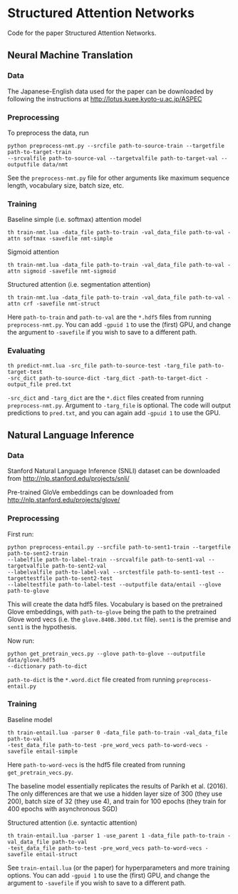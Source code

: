 # Structured Attention Networks
Code for the paper Structured Attention Networks.

## Neural Machine Translation

### Data
The Japanese-English data used for the paper can be downloaded by following the instructions at http://lotus.kuee.kyoto-u.ac.jp/ASPEC

### Preprocessing
To preprocess the data, run
```
python preprocess-nmt.py --srcfile path-to-source-train --targetfile path-to-target-train
--srcvalfile path-to-source-val --targetvalfile path-to-target-val --outputfile data/nmt
```

See the `preprocess-nmt.py` file for other arguments like maximum sequence length, vocabulary size,
batch size, etc.

### Training
Baseline simple (i.e. softmax) attention model
```
th train-nmt.lua -data_file path-to-train -val_data_file path-to-val -attn softmax -savefile nmt-simple
```
Sigmoid attention
```
th train-nmt.lua -data_file path-to-train -val_data_file path-to-val -attn sigmoid -savefile nmt-sigmoid
```
Structured attention (i.e. segmentation attention)
```
th train-nmt.lua -data_file path-to-train -val_data_file path-to-val -attn crf -savefile nmt-struct
```
Here `path-to-train` and `path-to-val` are the `*.hdf5` files from running `preprocess-nmt.py`.
You can add `-gpuid 1` to use the (first) GPU, and change the argument to `-savefile` if you
wish to save to a different path.

### Evaluating
```
th predict-nmt.lua -src_file path-to-source-test -targ_file path-to-target-test
-src_dict path-to-source-dict -targ_dict -path-to-target-dict -output_file pred.txt
```
`-src_dict` and `-targ_dict` are the `*.dict` files created from running `preprocess-nmt.py`.
Argument to `-targ_file` is optional. The code will output predictions to `pred.txt`, and
you can again add `-gpuid 1` to use the GPU.

## Natural Language Inference

### Data
Stanford Natural Language Inference (SNLI) dataset can be downloaded from http://nlp.stanford.edu/projects/snli/

Pre-trained GloVe embeddings can be downloaded from http://nlp.stanford.edu/projects/glove/

### Preprocessing

First run:
```
python preprocess-entail.py --srcfile path-to-sent1-train --targetfile path-to-sent2-train
--labelfile path-to-label-train --srcvalfile path-to-sent1-val --targetvalfile path-to-sent2-val
--labelvalfile path-to-label-val --srctestfile path-to-sent1-test --targettestfile path-to-sent2-test
--labeltestfile path-to-label-test --outputfile data/entail --glove path-to-glove
```

This will create the data hdf5 files. Vocabulary is based on the pretrained Glove embeddings,
with `path-to-glove` being the path to the pretrained Glove word vecs (i.e. the `glove.840B.300d.txt`
file). `sent1` is the premise and `sent1` is the hypothesis.

Now run:
```
python get_pretrain_vecs.py --glove path-to-glove --outputfile data/glove.hdf5
--dictionary path-to-dict
```
`path-to-dict` is the `*.word.dict` file created from running `preprocess-entail.py`

### Training
Baseline model
```
th train-entail.lua -parser 0 -data_file path-to-train -val_data_file path-to-val
-test_data_file path-to-test -pre_word_vecs path-to-word-vecs -savefile entail-simple
```
Here `path-to-word-vecs` is the hdf5 file created from running `get_pretrain_vecs.py`.

The baseline model essentially replicates the results of Parikh et al. (2016). The only
differences are that we use a hidden layer size of 300 (they use 200), batch size of 32 (they use 4),
and train for 100 epochs (they train for 400 epochs with asynchronous SGD)

Structured attention (i.e. syntactic attention)
```
th train-entail.lua -parser 1 -use_parent 1 -data_file path-to-train -val_data_file path-to-val
-test_data_file path-to-test -pre_word_vecs path-to-word-vecs -savefile entail-struct
```

See `train-entail.lua` (or the paper) for hyperparameters and more training options.
You can add `-gpuid 1` to use the (first) GPU, and change the argument to `-savefile` if you
wish to save to a different path.